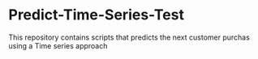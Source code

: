 # Predict-Time-Series-Test
This repository contains scripts that predicts the next customer purchas using a Time series approach
